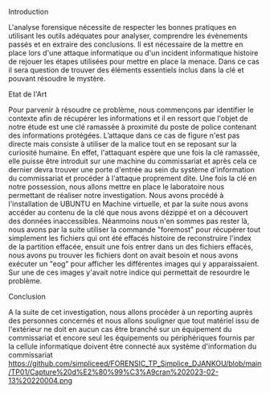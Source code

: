 Introduction
 
 L'analyse forensique nécessite de respecter les bonnes pratiques en utilisant les outils adéquates pour analyser, comprendre les évènements passés et en extraire des conclusions. Il est nécessaire de la mettre en place lors d'une attaque informatique ou d'un incident informatique histoire de rejouer les étapes utilisées pour mettre en place la menace. Dans ce cas il sera question de trouver des éléments essentiels inclus dans la clé et pouvant résoudre le mystère.
  
  Etat de l'Art
  
  Pour parvenir à résoudre ce problème, nous commençons par identifier le contexte afin de récupérer les informations et il en ressort que l'objet de notre étude est une clé ramassée à proximité du poste de police contenant des informations protégées.
  L’attaque dans ce cas de figure n'est pas directe mais consiste à utiliser de la malice tout en se reposant sur la curiosité humaine. En effet, l'attaquant espère que une fois la clé ramassée, elle puisse être introduit sur une machine du commissariat et après cela ce dernier devra trouver une porte d'entrée au sein du système d'information du commissariat et procéder à l'attaque proprement dite.
  Une fois la clé en notre possession, nous allons mettre en place le laboratoire nous permettant de réaliser notre investigation. Nous avons procédé à l'installation de UBUNTU en Machine virtuelle, et par la suite nous avons accéder au contenu de la clé que nous avons dézippé et on a découvert des données inaccessibles. Néanmoins nous n'en sommes pas rester là, nous avons par la suite utiliser la commande "foremost" pour récupérer tout simplement les fichiers qui ont été effacés histoire de reconstruire l'index de la partition effacée, ensuit une fois entrer dans un des fichiers effacés, nous avons pu trouver les fichiers dont on avait besoin et nous avons exécuter un "eog" pour afficher les différentes images qui y apparaissaient. Sur une de ces images y'avait notre indice qui permettait de resourdre le problème. 
  
  Conclusion
  
A la suite de cet investigation, nous allons procéder à un reporting auprès des personnes concernés et nous allons souligner que tout matériel issu de l'extérieur ne doit en aucun cas être branché sur un équipement du commissariat et encore seul les équipements ou périphériques fournis par la cellule informatique doivent être connecté aux système d'information du commissariat
https://github.com/simpliceed/FORENSIC_TP_Simplice_DJANKOU/blob/main/TP01/Capture%20d%E2%80%99%C3%A9cran%202023-02-13%20220004.png

